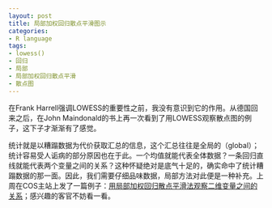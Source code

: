 ```yaml
---
layout: post
title: 局部加权回归散点平滑图示
categories:
- R language
tags:
- lowess()
- 回归
- 局部
- 局部加权回归散点平滑
- 散点图
---
```


在Frank Harrell强调LOWESS的重要性之前，我没有意识到它的作用。从德国回来之后，在John Maindonald的书上再一次看到了用LOWESS观察散点图的例子，这下子才渐渐有了感觉。

统计就是以糟蹋数据为代价获取汇总的信息，这个汇总往往是全局的（global）；统计容易受人诟病的部分原因也在于此。一个均值就能代表全体数据？一条回归直线就能代表两个变量之间的关系？这种怀疑绝对是底气十足的，确实命中了统计糟蹋数据的那一面。因此，我们需要仔细品味数据，局部方法对此便是一种补充。上周在COS主站上发了一篇例子：[用局部加权回归散点平滑法观察二维变量之间的关系](http://cos.name/2008/11/lowess-to-explore-bivariate-correlation-by-yihui/)；感兴趣的客官不妨看一看。
